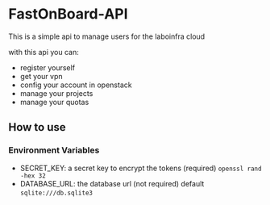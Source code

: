 # FastOnBoard-API

This is a simple api to manage users for the laboinfra cloud

with this api you can:

- register yourself
- get your vpn
- config your account in openstack
- manage your projects
- manage your quotas

## How to use

### Environment Variables

- SECRET_KEY: a secret key to encrypt the tokens (required) `openssl rand -hex 32`
- DATABASE_URL: the database url (not required) default `sqlite:///db.sqlite3`
